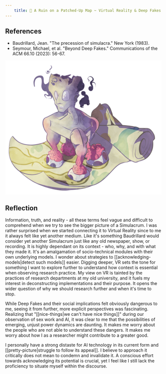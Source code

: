 ```yaml
---
    title: 🐛 A Ruin on a Patched-Up Map ~ Virtual Reality & Deep Fakes
---
```


## References
* Baudrillard, Jean. "The precession of simulacra." New York (1983).
* Seymour, Michael, et al. "Beyond Deep Fakes." Communications of the ACM 66.10 (2023): 56-67.

![White body with four legs and skulls as toes emerges from a map](/assets/virtual-fakes.png)

## Reflection
Information, truth, and reality - all these terms feel vague and difficult to comprehend when we try to see the bigger picture of a Simulacrum. I was rather surprised when we started connecting it to Virtual Reality since to me it always felt like yet another medium. Like it's something Baudrillard would consider yet another Simulacrum just like any old newspaper, show, or recording. It is highly dependant on its context - who, why, and with what they made it. It's an amalgamation of socio-technical modules with their own underlying models. I wonder about strategies to [[acknowledging-models|detect such models]] easier. Digging deeper, VR sets the tone for something I want to explore further to understand how context is essential when observing research practice. My view on VR is tainted by the practices of research departments at my old university, and it fuels my interest in deconstructing implementations and their purpose. It opens the wider question of why we should research further and when it's time to stop.

While Deep Fakes and their social implications felt obviously dangerous to me, seeing it from further, more explicit perspectives was fascinating. Realizing that "[[nice-things|we can't have nice things]]" during our observation of sex work and AI, it was clear to me that the possibilities of emerging, unjust power dynamics are daunting. It makes me worry about the people who are not able to understand these dangers. It makes me worry about how I as a researcher might contribute to a greater good.

I personally have a strong distaste for AI technology in its current form and [[pretty-picture|struggle to follow its appeal]]. I believe to approach it critically does not mean to condemn and invalidate it. A conscious effort towards acknowledging its potential is crucial, yet I feel like I still lack the proficiency to situate myself within the discourse.